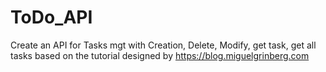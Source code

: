 # ToDo_API
Create an API for Tasks mgt with Creation, Delete, Modify, get task, get all tasks
based on the tutorial designed by https://blog.miguelgrinberg.com

